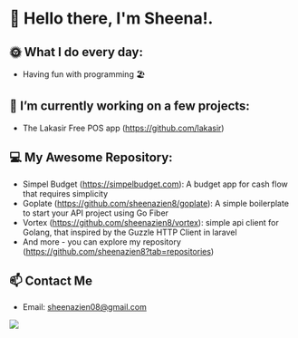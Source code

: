 # 👋 Hello there, I'm Sheena!.

## 🌞 What I do every day: 
* Having fun with programming 🏖️

## 🔭 I’m currently working on a few projects:
* The Lakasir Free POS app (https://github.com/lakasir)

## 💻 My Awesome Repository:
* Simpel Budget (https://simpelbudget.com): A budget app for cash flow that requires simplicity
* Goplate (https://github.com/sheenazien8/goplate): A simple boilerplate to start your API project using Go Fiber
* Vortex (https://github.com/sheenazien8/vortex): simple api client for Golang, that inspired by the Guzzle HTTP Client in laravel
* And more - you can explore my repository (https://github.com/sheenazien8?tab=repositories)

## 📫 Contact Me
* Email: sheenazien08@gmail.com

![](https://komarev.com/ghpvc/?username=sheenazien8&color=green)
